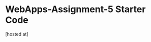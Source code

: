 # WebApps-Assignment-5 Starter Code
[hosted at]<a href = "https://44-563-webapps-f21.github.io/webapps-s21-assignment-5-lokesh62/"></a>